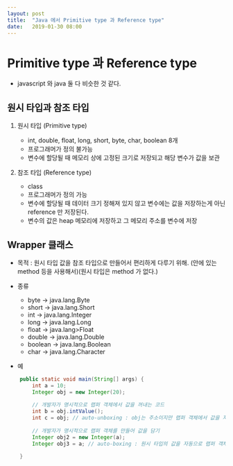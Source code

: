 ```yaml
---
layout: post
title:  "Java 에서 Primitive type 과 Reference type"
date:   2019-01-30 08:00
---
```


# Primitive type 과 Reference type

* javascript 와 java 둘 다 비슷한 것 같다.

## 원시 타입과 참조 타입

1. 원시 타입 (Primitive type)
    * int, double, float, long, short, byte, char, boolean 8개
    * 프로그래머가 정의 불가능
    * 변수에 할당될 때 메모리 상에 고정된 크기로 저장되고 해당 변수가 값을 보관

2. 참조 타입 (Reference type)
    * class
    * 프로그래머가 정의 가능
    * 변수에 할당될 때 데이터 크기 정해져 있지 않고 변수에는 값을 저장하는게 아닌 reference 만 저장된다.
    * 변수의 값은 heap 메모리에 저장하고 그 메모리 주소를 변수에 저장

## Wrapper 클래스

* 목적 : 원시 타입 값을 참조 타입으로 만들어서 편리하게 다루기 위해. (안에 있는 method 등을 사용해서)(원시 타입은 method 가 없다.)
* 종류

    * byte -> java.lang.Byte
    * short -> java.lang.Short
    * int -> java.lang.Integer
    * long -> java.lang.Long
    * float -> java.lang>Float
    * double -> java.lang.Double
    * boolean -> java.lang.Boolean
    * char -> java.lang.Character

* 예

```java
    public static void main(String[] args) {
        int a = 10;
        Integer obj = new Integer(20);
    
        // 개발자가 명시적으로 랩퍼 객체에서 값을 꺼내는 코드
        int b = obj.intValue();
        int c = obj; // auto-unboxing : obj는 주소이지만 랩퍼 객체에서 값을 자동으로 추출해준다.
    
        // 개발자가 명시적으로 랩퍼 객체를 만들어 값을 담기
        Integer obj2 = new Integer(a);
        Integer obj3 = a; // auto-boxing : 원시 타입의 값을 자동으로 랩퍼 객체를 만들어 담는다.

    }
```